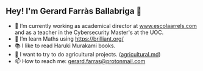 ## Hey! I'm Gerard Farràs Ballabriga 👋

- 🔭 I’m currently working as academical director at www.escolaarrels.com and as a teacher in the Cybersecurity Master's at the UOC.
- 🌱 I’m learn Maths using https://brilliant.org/
- 📚 I like to read Haruki Murakami books.
- 🌿 I want to try to do agricultural projects. ([agricultural.md](https://github.com/gfarrasb/gfarrasb/blob/main/agricultural.md))
- 📫 How to reach me: gerard.farras@protonmail.com

